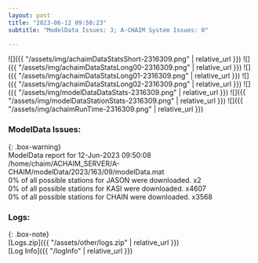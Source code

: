 ```yaml
---
layout: post
title: "2023-06-12 09:50:23"
subtitle: "ModelData Issues: 3; A-CHAIM System Issues: 0"

---
```


![]({{ "/assets/img/achaimDataStatsShort-2316309.png" | relative_url }})
![]({{ "/assets/img/achaimDataStatsLong00-2316309.png" | relative_url }})
![]({{ "/assets/img/achaimDataStatsLong01-2316309.png" | relative_url }})
![]({{ "/assets/img/achaimDataStatsLong02-2316309.png" | relative_url }})
![]({{ "/assets/img/modelDataDataStats-2316309.png" | relative_url }})
![]({{ "/assets/img/modelDataStationStats-2316309.png" | relative_url }})
![]({{ "/assets/img/achaimRunTime-2316309.png" | relative_url }})


### ModelData Issues:  
  
{: .box-warning}  
 ModelData report for 12-Jun-2023 09:50:08   
 /home/chaim/ACHAIM_SERVER/A-CHAIM/modelData/2023/163/09/modelData.mat   
 0% of all possible stations for JASON were downloaded. x2   
 0% of all possible stations for KASI were downloaded. x4607   
 0% of all possible stations for CHAIN were downloaded. x3568   
  


### Logs:  
  
{: .box-note}  
[Logs.zip]({{ "/assets/other/logs.zip" | relative_url }})  
[Log Info]({{ "/logInfo" | relative_url }})  
